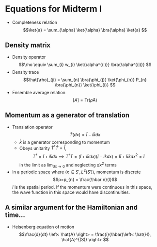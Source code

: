 # Equations for Midterm I

- Completeness relation $$\ket{a} = \sum_{\alpha} \ket{\alpha} \bra{\alpha} \ket{a}  $$
## Density matrix
- Density operator $$\rho \equiv \sum_{i} w_{i} \ket{\alpha^{(i)}} \bra{\alpha^{(i)}} $$
- Density trace $$\hat{\rho}_{ji} = \sum_{n} \bra{\phi_{j}} \ket{\phi_{n}} P_{n} \bra{\phi_{n}} \ket{\phi_{i}}   $$
- Ensemble average relation $$\left[ A \right] = \mathrm{Tr} \left( \hat{\rho} A \right) $$
## Momentum as a generator of translation
- Translation operator $$\hat{T} \left( dx \right) = \hat{I} - i \hat{k} dx$$
	- $\hat{k}$ is a generator corresponding to momentum 
	- Obeys unitarity $\hat{T}^{\dagger}\hat{T}=\hat{I}$, $$\hat{T}^{\dagger}=\hat{I}+i\hat{k}dx \implies \hat{T}^{\dagger}\hat{T}= \left( \hat{I} + i\hat{k}dx \right) \left( \hat{I} - i\hat{k}dx \right) = \hat{I}\hat{I} + \hat{k}\hat{k}dx^2= \hat{I} $$ in the limit as $\lim_{ dx \to 0 }$ and neglecting $dx^2$ terms
- In a periodic space where $\left( x \in S', L^2(S') \right)$, momentum is discrete $$p=p_{n} = \frac{\hbar n}{l}$$ $l$ is the spatial period. If the momentum were continuous in this space, the wave function in this space would have discontinuities.
## A similar argument for the Hamiltonian and time...
- Heisenberg equation of motion $$\frac{d}{dt} \left< \hat{A} \right> = \frac{i}{\hbar}\left< \hat{H}, \hat{A}^{(S)} \right> $$